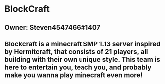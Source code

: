 # BlockCraft
<!DOCTYPE html>
<html>
<head>
</head>
<body>

<h2>Owner: Steven4547466#1407</h2>
<h2>Blockcraft is a minecraft SMP 1.13 server inspired by Hermitcraft, </n>
that consists of 21 players, all building with their own </n>
unique style. This team is here to entertain you, teach you, </n>
and probably make you wanna play minecraft even more!</h2>


</body>
</html>